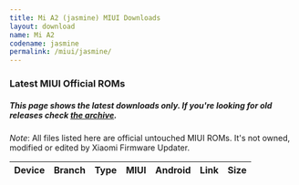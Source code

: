 ```yaml
---
title: Mi A2 (jasmine) MIUI Downloads
layout: download
name: Mi A2
codename: jasmine
permalink: /miui/jasmine/
---
```

### Latest MIUI Official ROMs
##### This page shows the latest downloads only. If you're looking for old releases check [the archive](/archive/miui/jasmine/).
*Note*: All files listed here are official untouched MIUI ROMs. It's not owned, modified or edited by Xiaomi Firmware Updater.

<div class="table-responsive-md" id="table-wrapper">
<table id="miui" class="display dt-responsive compact table table-striped table-hover table-sm">
    <thead class="thead-dark">
        <tr>
            <th>Device</th>
            <th>Branch</th>
            <th>Type</th>
            <th>MIUI</th>
            <th>Android</th>
            <th>Link</th>
            <th>Size</th>
        </tr>
    </thead>
    <script>loadMiuiDownloads('jasmine')</script>
</table>
</div>

